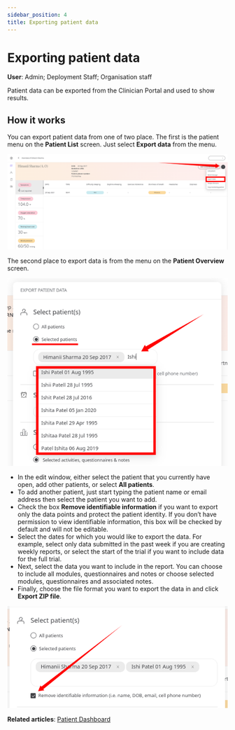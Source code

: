 ```yaml
---
sidebar_position: 4
title: Exporting patient data
---
```

# Exporting patient data
**User**: Admin; Deployment Staff; Organisation staff

Patient data can be exported from the Clinician Portal and used to show results.

## How it works​
You can export patient data from one of two place. The first is the patient menu on the **Patient List** screen. Just select **Export data** from the menu.

![Export data](./assets/ExportData01.png)

The second place to export data is from the menu on the **Patient Overview** screen.

![Export data](./assets/ExportData02.png)

- In the edit window, either select the patient that you currently have open, add other patients, or select **All patients**. 
- To add another patient, just start typing the patient name or email address then select the patient you want to add.
- Check the box **Remove identifiable information** if you want to export only the data points and protect the patient identity. If you don’t have permission to view identifiable information, this box will be checked by default and will not be editable.
- Select the dates for which you would like to export the data. For example, select only data submitted in the past week if you are creating weekly reports, or select the start of the trial if you want to include data for the full trial.
- Next, select the data you want to include in the report. You can choose to include all modules, questionnaires and notes or choose selected modules, questionnaires and associated notes.
- Finally, choose the file format you want to export the data in and click **Export ZIP file**.

![Edit Window](./assets/ExportData03.png)

**Related articles**: [Patient Dashboard](./patient-dashboard.md)
